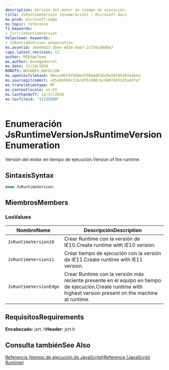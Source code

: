 ```yaml
---
description: Versión del motor en tiempo de ejecución.
title: JsRuntimeVersion (enumeración) | Microsoft docs
ms.prod: microsoft-edge
ms.topic: reference
f1_keywords:
- jsrt/JsRuntimeVersion
helpviewer_keywords:
- JsRuntimeVersion enumeration
ms.assetid: 3de69423-3bee-4d20-8ae7-2cf56c848be7
caps.latest.revision: 12
author: MSEdgeTeam
ms.author: msedgedevrel
ms.date: 11/19/2020
ROBOTS: NOINDEX,NOFOLLOW
ms.openlocfilehash: 80ece9bf9f80de279bb8d63bd9e50705d63aab4a
ms.sourcegitcommit: a35a6b5bbc21b7df61d08cbc6b074b5325ad4fef
ms.translationtype: MT
ms.contentlocale: es-ES
ms.lasthandoff: 12/17/2020
ms.locfileid: "11235890"
---
```

# <span data-ttu-id="6f360-103">Enumeración JsRuntimeVersion</span><span class="sxs-lookup"><span data-stu-id="6f360-103">JsRuntimeVersion Enumeration</span></span>

<span data-ttu-id="6f360-104">Versión del motor en tiempo de ejecución.</span><span class="sxs-lookup"><span data-stu-id="6f360-104">Version of the runtime.</span></span>  
  
## <span data-ttu-id="6f360-105">Sintaxis</span><span class="sxs-lookup"><span data-stu-id="6f360-105">Syntax</span></span>  
  
```cpp  
enum JsRuntimeVersion;  
```  
  
## <span data-ttu-id="6f360-106">Miembros</span><span class="sxs-lookup"><span data-stu-id="6f360-106">Members</span></span>  
  
### <span data-ttu-id="6f360-107">Los</span><span class="sxs-lookup"><span data-stu-id="6f360-107">Values</span></span>  
  
|<span data-ttu-id="6f360-108">Nombre</span><span class="sxs-lookup"><span data-stu-id="6f360-108">Name</span></span>|<span data-ttu-id="6f360-109">Descripción</span><span class="sxs-lookup"><span data-stu-id="6f360-109">Description</span></span>|  
|----------|-----------------|  
|`JsRuntimeVersion10`|<span data-ttu-id="6f360-110">Crear Runtime con la versión de IE10.</span><span class="sxs-lookup"><span data-stu-id="6f360-110">Create runtime with IE10 version.</span></span>|  
|`JsRuntimeVersion11`|<span data-ttu-id="6f360-111">Crear tiempo de ejecución con la versión de IE11.</span><span class="sxs-lookup"><span data-stu-id="6f360-111">Create runtime with IE11 version.</span></span>|  
|`JsRuntimeVersionEdge`|<span data-ttu-id="6f360-112">Crear Runtime con la versión más reciente presente en el equipo en tiempo de ejecución.</span><span class="sxs-lookup"><span data-stu-id="6f360-112">Create runtime with highest version present on the machine at runtime.</span></span>|  
  
## <span data-ttu-id="6f360-113">Requisitos</span><span class="sxs-lookup"><span data-stu-id="6f360-113">Requirements</span></span>  
 <span data-ttu-id="6f360-114">**Encabezado:** jsrt. h</span><span class="sxs-lookup"><span data-stu-id="6f360-114">**Header:** jsrt.h</span></span>  
  
## <span data-ttu-id="6f360-115">Consulta también</span><span class="sxs-lookup"><span data-stu-id="6f360-115">See Also</span></span>  
 [<span data-ttu-id="6f360-116">Referencia (tiempo de ejecución de JavaScript)</span><span class="sxs-lookup"><span data-stu-id="6f360-116">Reference (JavaScript Runtime)</span></span>](../chakra-hosting/reference-javascript-runtime.md)
